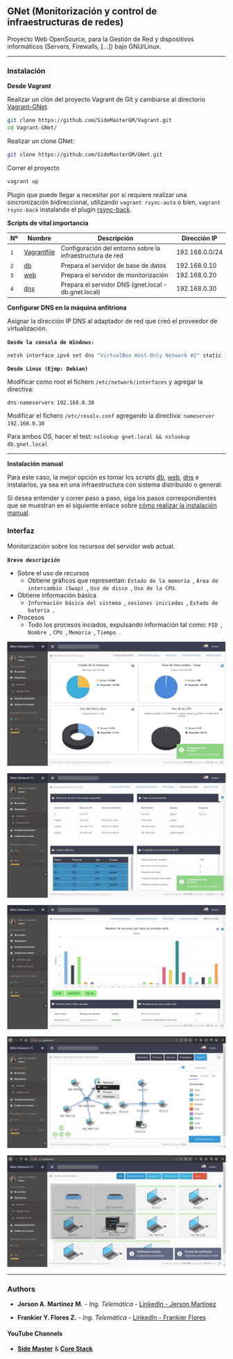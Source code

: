 ## GNet (Monitorización y control de infraestructuras de redes)
Proyecto Web OpenSource, para la Gestión de Red y dispositivos informáticos (Servers, Firewalls, [...]) bajo GNU/Linux.
- - -

### **Instalación**
**Desde Vagrant**

Realizar un clón del proyecto Vagrant de Git y cambiarse al directorio [Vagrant-GNet](https://github.com/SideMasterGM/Vagrant/tree/master/Vagrant-GNet).
```bash
git clone https://github.com/SideMasterGM/Vagrant.git
cd Vagrant-GNet/
```

Realizar un clone GNet: 
```bash
git clone https://github.com/SideMasterGM/GNet.git
```

Correr el proyecto
```bash
vagrant up
```

Plugin que puede llegar a necesitar por si requiere realizar una sincronización bidireccional, utilizando `vagrant rsync-auto` o bien, `vagrant rsync-back` instalando el plugin [rsync-back](https://github.com/SideMasterGM/Vagrant/wiki/Plugins).

**Scripts de vital importancia**

|Nº | Nombre   | Descripción       | Dirección IP |
|----- | ------- | -------------------- | ------ |
|`1` | [Vagrantfile](https://github.com/SideMasterGM/Vagrant/blob/master/Vagrant-GNet/Vagrantfile) | Configuración del entorno sobre la infraestructura de red | 192.168.0.0/24 |
|`2` | [db](https://github.com/SideMasterGM/Vagrant/blob/master/Vagrant-GNet/ProvisionScripts/db.sh) | Prepara el servidor de base de datos   | 192.168.0.10 |
|`3` | [web](https://github.com/SideMasterGM/Vagrant/blob/master/Vagrant-GNet/ProvisionScripts/web.sh) | Prepara el servidor de monitorización | 192.168.0.20 |
|`4` | [dns](https://github.com/SideMasterGM/Vagrant/blob/master/Vagrant-GNet/ProvisionScripts/dns.sh) | Prepara el servidor DNS (gnet.local - db.gnet.local) | 192.168.0.30 |

**Configurar DNS en la máquina anfitriona** 

Asignar la dirección IP DNS al adaptador de red que creó el proveedor de virtualización.

**``Desde la consola de Windows: ``**
```bash
netsh interface ipv4 set dns "VirtualBox Host-Only Network #2" static 192.168.0.30 > nul
```

**``Desde Linux (Ejmp: Debian)``**

Modificar como root el fichero `/etc/network/interfaces` y agregar la directiva:
```
dns-nameservers 192.168.0.30
```

Modificar el fichero `/etc/resolv.conf` agregando la directiva: `nameserver 192.168.0.30`

Para ambos OS, hacer el test: `nslookup gnet.local && nslookup db.gnet.local`

- - -

**Instalación manual**

Para este caso, la mejor opción es tomar los scripts [db](https://github.com/SideMasterGM/Vagrant/blob/master/Vagrant-GNet/ProvisionScripts/db.sh), [web](https://github.com/SideMasterGM/Vagrant/blob/master/Vagrant-GNet/ProvisionScripts/web.sh), [dns](https://github.com/SideMasterGM/Vagrant/blob/master/Vagrant-GNet/ProvisionScripts/dns.sh) e instalarlos, ya sea en una infraestructura con sistema distribuido o general.

Si desea entender y correr paso a paso, siga los pasos correspondientes que se muestran en el siguiente enlace sobre [cómo realizar la instalación manual](https://github.com/SideMasterGM/GNet/wiki/Principal---Instalaci%C3%B3n-manual).

### Interfaz
Monitorización sobre los recursos del servidor web actual. 

**`Breve descripción`**
* Sobre el uso de recursos
    * Obtiene gráficos que representan: `Estado de la memoria `, `Área de intercambio (Swap) `, `Uso de disco `, `Uso de la CPU`.
* Obtiene información básica
    * `Información básica del sistema `, `sesiones iniciadas `, `Estado de batería `.
* Procesos
    * Todo los procesos inciados, expulsando información tal como: `PID `, `Nombre `, `CPU `, `Memoria `, `Tiempo `. 

![My Server 1](https://github.com/SideMasterGM/Vagrant/blob/SideMaster/Vagrant-GNet/Resources/MyServer1.JPG)

![My Server 2](https://github.com/SideMasterGM/Vagrant/blob/SideMaster/Vagrant-GNet/Resources/MyServer2.JPG)

![My Server 3](https://github.com/SideMasterGM/Vagrant/blob/SideMaster/Vagrant-GNet/Resources/MyServer3.JPG)

![Topology](https://github.com/SideMasterGM/Vagrant/blob/SideMaster/Vagrant-GNet/Resources/Topology.JPG)

![Machines](https://github.com/SideMasterGM/Vagrant/blob/SideMaster/Vagrant-GNet/Resources/Machines.JPG)

- - -
### Authors

* **Jerson A. Martínez M.** - *Ing. Telemática* - [LinkedIn - Jerson Martinez](https://www.linkedin.com/in/jersonmartinezsm/)

* **Frankier Y. Flores Z.** - *Ing. Telemática* - [LinkedIn - Frankier Flores](https://www.linkedin.com/in/frankier-flores-4b9b94108/)

#### YouTube Channels
* [**Side Master**](https://www.youtube.com/user/sidemastersupremo/) & [**Core Stack**](https://www.youtube.com/user/gvideosmtutorialesgm)